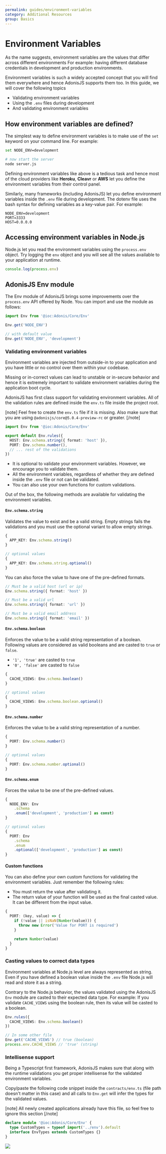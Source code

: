 ```yaml
---
permalink: guides/environment-variables
category: Additional Resources
group: Basics
---
```


# Environment Variables

As the name suggests, environment variables are the values that differ across different environments For example: having different database credentials in development and production environments.

Environment variables is such a widely accepted concept that you will find them everywhere and hence AdonisJS supports them too. In this guide, we will cover the following topics

- Validating environment variables
- Using the `.env` files during development
- And validating environment variables

## How environment variables are defined?
The simplest way to define environment variables is to make use of the `set` keyword on your command line. For example:

```sh
set NODE_ENV=development

# now start the server
node server.js
```

Defining environment variables like above is a tedious task and hence most of the cloud providers like **Heroku**, **Cleavr** or **AWS** let you define the environment variables from their control panel.

Similarly, many frameworks (including AdonisJS) let you define environment variables inside the `.env` file during development. The dotenv file uses the bash syntax for defining variables as a key-value pair. For example:

```sh{}{.env}
NODE_ENV=development
PORT=3333
HOST=0.0.0.0
```

## Accessing environment variables in Node.js
Node.js let you read the environment variables using the `process.env` object. Try logging the `env` object and you will see all the values available to your application at runtime.

```ts
console.log(process.env)
```

## AdonisJS Env module
The Env module of AdonisJS brings some improvements over the `process.env` API offered by Node. You can import and use the module as follows:

```ts
import Env from '@ioc:Adonis/Core/Env'

Env.get('NODE_ENV')

// with default value
Env.get('NODE_ENV', 'development')
```

### Validating environment variables
Environment variables are injected from outside-in to your application and you have little or no control over them within your codebase.  

Missing or in-correct values can lead to unstable or in-secure behavior and hence it is extremely important to validate environment variables during the application boot cycle.

AdonisJS has first class support for validating environment variables. All of the validation rules are defined inside the `env.ts` file inside the project root.

[note]
Feel free to create the `env.ts` file if it is missing. Also make sure that you are using `@adonisjs/core@5.0.4-preview-rc` or greater.
[/note]

```ts
import Env from '@ioc:Adonis/Core/Env'

export default Env.rules({
  HOST: Env.schema.string({ format: 'host' }),
  PORT: Env.schema.number(),
  // ... rest of the validations
})
```

- It is optional to validate your environment variables. However, we encourage you to validate them.
- All the environment variables, regardless of whether they are defined inside the `.env` file or not can be validated.
- You can also use your own functions for custom validations.

Out of the box, the following methods are available for validating the environment variables.

#### `Env.schema.string`
Validates the value to exist and be a valid string. Empty strings fails the validations and you must use the optional variant to allow empty strings.

```ts
{
  APP_KEY: Env.schema.string()
}

// optional values
{
  APP_KEY: Env.schema.string.optional()
}
```

You can also force the value to have one of the pre-defined formats.

```ts
// Must be a valid host (url or ip)
Env.schema.string({ format: 'host' })

// Must be a valid url
Env.schema.string({ format: 'url' })

// Must be a valid email address
Env.schema.string({ format: 'email' })
```

#### `Env.schema.boolean`
Enforces the value to be a valid string representation of a boolean. Following values are considered as valid booleans and are casted to `true` or `false`.

- `'1', 'true'` are casted to `true`
- `'0', 'false'` are casted to `false`

```ts
{
  CACHE_VIEWS: Env.schema.boolean()
}

// optional values
{
  CACHE_VIEWS: Env.schema.boolean.optional()
}
```

#### `Env.schema.number`
Enforces the value to be a valid string representation of a number.

```ts
{
  PORT: Env.schema.number()
}

// optional values
{
  PORT: Env.schema.number.optional()
}
```

#### `Env.schema.enum`
Forces the value to be one of the pre-defined values.

```ts
{
  NODE_ENV: Env
    .schema
    .enum(['development', 'production'] as const)
}

// optional values
{
  PORT: Env
    .schema
    .enum
    .optional(['development', 'production'] as const)
}
```

#### Custom functions
You can also define your own custom functions for validating the environment variables. Just remember the following rules:

- You must return the value after validating it.
- The return value of your function will be used as the final casted value. It can be different from the input value.

```ts
{
  PORT: (key, value) => {
    if (!value || isNaN(Number(value))) {
      throw new Error('Value for PORT is required')
    }

    return Number(value)
  }
}
```

### Casting values to correct data types
Environment variables at Node.js level are always represented as string. Even if you have defined a boolean value inside the `.env` file Node.js will read and store it as a string.

Contrary to the Node.js behavior, the values validated using the AdonisJS `Env` module are casted to their expected data type. For example: If you validate `CACHE_VIEWS` using the boolean rule, then its value will be casted to a boolean.

```ts
Env.rules({
  CACHE_VIEWS: Env.schema.boolean()
})

// In some other file
Env.get('CACHE_VIEWS') // true (boolean)
process.env.CACHE_VIEWS // 'true' (string)
```

### Intellisense support
Being a Typescript first framework, AdonisJS makes sure that along with the runtime validations you get proper intellisense for the validated environment variables.

Copy/paste the following code snippet inside the `contracts/env.ts` (file path doesn't matter in this case) and all calls to `Env.get` will infer the types for the validated values.

[note]
All newly created applications already have this file, so feel free to ignore this section
[/note]

```ts
declare module '@ioc:Adonis/Core/Env' {
  type CustomTypes = typeof import('../env').default
  interface EnvTypes extends CustomTypes {}
}
```

![](https://res.cloudinary.com/adonis-js/image/upload/v1603465509/adonisjs.com/env-types.png)
